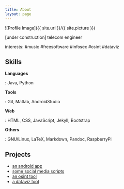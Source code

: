 ```yaml
---
title: About
layout: page
---
```

![Profile Image]({{ site.url }}/{{ site.picture }})

<p>[under construction] telecom engineer</p>

<p>interests: #music #freesoftware #infosec #osint #dataviz</p>

<h2>Skills</h2>

**Languages**  

:    Java, Python

**Tools**  

:    Git, Matlab, AndroidStudio

**Web**  

:    HTML, CSS, JavaScript, Jekyll, Bootstrap

**Others**  

:    GNU/Linux, LaTeX, Markdown, Pandoc, RaspberryPi

<h2>Projects</h2>

* [an android app](#)
* [some social media scripts](#)
* [an osint tool](#)
* [a dataviz tool](#)
